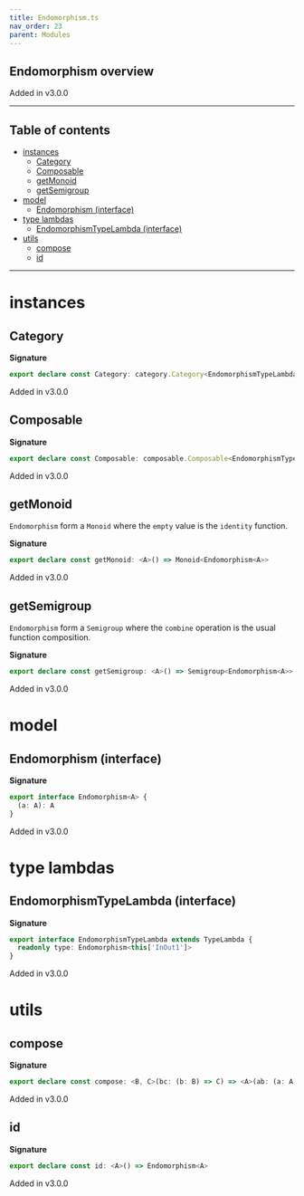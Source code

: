 ```yaml
---
title: Endomorphism.ts
nav_order: 23
parent: Modules
---
```


## Endomorphism overview

Added in v3.0.0

---

<h2 class="text-delta">Table of contents</h2>

- [instances](#instances)
  - [Category](#category)
  - [Composable](#composable)
  - [getMonoid](#getmonoid)
  - [getSemigroup](#getsemigroup)
- [model](#model)
  - [Endomorphism (interface)](#endomorphism-interface)
- [type lambdas](#type-lambdas)
  - [EndomorphismTypeLambda (interface)](#endomorphismtypelambda-interface)
- [utils](#utils)
  - [compose](#compose)
  - [id](#id)

---

# instances

## Category

**Signature**

```ts
export declare const Category: category.Category<EndomorphismTypeLambda>
```

Added in v3.0.0

## Composable

**Signature**

```ts
export declare const Composable: composable.Composable<EndomorphismTypeLambda>
```

Added in v3.0.0

## getMonoid

`Endomorphism` form a `Monoid` where the `empty` value is the `identity` function.

**Signature**

```ts
export declare const getMonoid: <A>() => Monoid<Endomorphism<A>>
```

Added in v3.0.0

## getSemigroup

`Endomorphism` form a `Semigroup` where the `combine` operation is the usual function composition.

**Signature**

```ts
export declare const getSemigroup: <A>() => Semigroup<Endomorphism<A>>
```

Added in v3.0.0

# model

## Endomorphism (interface)

**Signature**

```ts
export interface Endomorphism<A> {
  (a: A): A
}
```

Added in v3.0.0

# type lambdas

## EndomorphismTypeLambda (interface)

**Signature**

```ts
export interface EndomorphismTypeLambda extends TypeLambda {
  readonly type: Endomorphism<this['InOut1']>
}
```

Added in v3.0.0

# utils

## compose

**Signature**

```ts
export declare const compose: <B, C>(bc: (b: B) => C) => <A>(ab: (a: A) => B) => (a: A) => C
```

Added in v3.0.0

## id

**Signature**

```ts
export declare const id: <A>() => Endomorphism<A>
```

Added in v3.0.0
